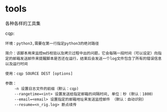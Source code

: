 # tools
各种各样的工具集

cqp:  

    环境：python3,需要在第一行指定python3的绝对路径
    
    简介：该脚本用来监控md5校验以及拷贝过程中出的问题，它会每隔一段时间（可以设定）向指定的邮箱发送邮件来提醒脚本是否还在运行，结束后会发送一个log文件包含了所有的错误信息以及运行时间  
    
    使用：cqp SOURCE DEST [options]
    
    参数：  
        -n 设置日志文件的前缀（默认：cqp)
        --rangetime=<int> 设置发送给指定邮箱的间隔时间, 单位：秒 (默认：1800）
        --email=<email> 设置指定的邮箱地址来发送监控邮件 （默认：自动识别）
        --resume=<n_rig.log> 断点续传
